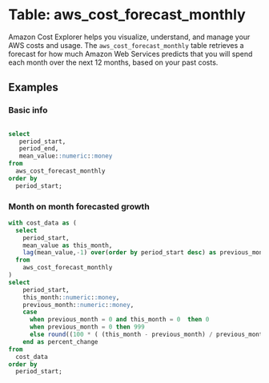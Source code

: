 # Table: aws_cost_forecast_monthly

Amazon Cost Explorer helps you visualize, understand, and manage your AWS costs and usage.  The `aws_cost_forecast_monthly` table retrieves a forecast for how much Amazon Web Services predicts that you will spend each month over the next 12 months, based on your past costs.



## Examples

### Basic info

```sql

select 
   period_start,
   period_end,
   mean_value::numeric::money  
from 
  aws_cost_forecast_monthly
order by
  period_start;
```




###  Month on month forecasted growth

```sql
with cost_data as (
  select
    period_start,
    mean_value as this_month,
    lag(mean_value,-1) over(order by period_start desc) as previous_month
  from 
    aws_cost_forecast_monthly
)
select
    period_start,
    this_month::numeric::money,
    previous_month::numeric::money,
    case 
      when previous_month = 0 and this_month = 0  then 0
      when previous_month = 0 then 999
      else round((100 * ( (this_month - previous_month) / previous_month))::numeric, 2) 
    end as percent_change
from
  cost_data
order by
  period_start;
```